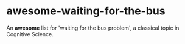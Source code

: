 # awesome-waiting-for-the-bus
An **awesome** list for 'waiting for the bus problem', a classical topic in Cognitive Science.
